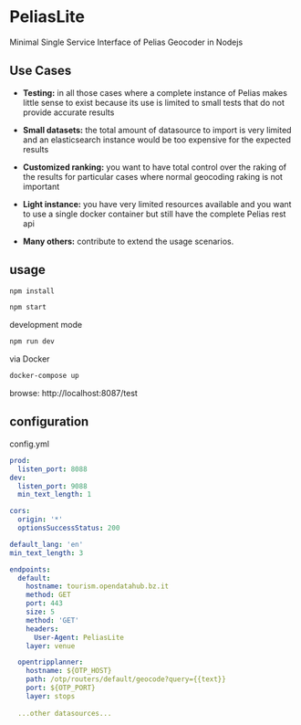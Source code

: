 # PeliasLite

Minimal Single Service Interface of Pelias Geocoder in Nodejs

## Use Cases

- **Testing:** in all those cases where a complete instance of Pelias makes little sense to exist because its use is limited to small tests that do not provide accurate results

- **Small datasets:** the total amount of datasource to import is very limited and an elasticsearch instance would be too expensive for the expected results

- **Customized ranking:** you want to have total control over the raking of the results for particular cases where normal geocoding raking is not important

- **Light instance:** you have very limited resources available and you want to use a single docker container but still have the complete Pelias rest api

- **Many others:** contribute to extend the usage scenarios.


## usage

```bash
npm install

npm start
```

development mode

```bash
npm run dev
```

via Docker
```bash
docker-compose up
```

browse: http://localhost:8087/test

## configuration

config.yml

```yaml
prod:
  listen_port: 8088
dev:
  listen_port: 9088
  min_text_length: 1

cors:
  origin: '*'
  optionsSuccessStatus: 200

default_lang: 'en'
min_text_length: 3

endpoints:
  default:
    hostname: tourism.opendatahub.bz.it
    method: GET
    port: 443
    size: 5
    method: 'GET'
    headers:
      User-Agent: PeliasLite
    layer: venue

  opentripplanner:
    hostname: ${OTP_HOST}
    path: /otp/routers/default/geocode?query={{text}}
    port: ${OTP_PORT}
    layer: stops
  
  ...other datasources...
```
